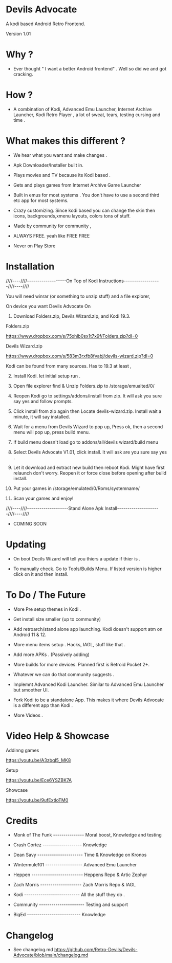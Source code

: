 # Devils Advocate
A kodi based Android Retro Frontend.

Version 1.01 

# Why ? 

- Ever thought " I want a better Android  frontend" . Well so did we and got cracking. 

# How ? 

- A combination of Kodi, Advanced Emu Launcher, Internet Archive Launcher, Kodi Retro Player , a lot of sweat, tears, testing cursing and time .

# What makes this different ? 

- We hear what you want and make changes . 

- Apk Downloader/Installer built in.

- Plays movies and TV because its Kodi based .

- Gets and plays games from Internet Archive Game Launcher 

- Built in emus for most systems . You don't have to use a second third etc app for most systems.

- Crazy customizing.  Since kodi based you can change the skin then icons, backgrounds,xmenu layouts, colors tons of stuff. 

- Made by community for community , 

- ALWAYS FREE. yeah like FREE FREE 

- Never on Play Store 

# Installation 

////----////-------------------On Top of Kodi Instructions------------------////----////

You will need winrar (or something to unzip stuff) and a file explorer, 

On device you want Devils Advocate On 

1. Download Folders.zip, Devils Wizard.zip, and Kodi 19.3.

Folders.zip 

https://www.dropbox.com/s/75xhlb0sx1t7x9f/Folders.zip?dl=0

Devils Wizard.zip

https://www.dropbox.com/s/583m3rxfb8fvabj/devils-wizard.zip?dl=0

Kodi can be found from many sources. Has to 19.3 at least , 

2. Install Kodi. let initial setup run .

3. Open file explorer find & Unzip Folders.zip to /storage/emualted/0/

4. Reopen Kodi go to settings/addons/install from zip. It will ask you sure say yes and follow prompts.

5. Click install from zip again then Locate devils-wizard.zip. Install wait a minute, it will say installed. 

6. Wait for a menu from Devils Wizard to pop up, Press ok, then a second menu will pop up, press build menu.

7. If build menu doesn't load go to addons/all/devils wizard/build menu

8. Select Devils Advocate V1.01, click install. It will ask are you sure say yes . 

9. Let it download and extract new build then reboot Kodi. Might have first relaunch don't worry. Reopen it or force close before opening after build install. 

10. Put your games in /storage/emulated/0/Roms/systemname/

11. Scan your games and enjoy!

////----////--------------------Stand Alone Apk Install---------------------////----////

- COMING SOON 

# Updating 

- On boot Decils Wizard will tell you thiers a update if thier is .

- To manually check. Go to Tools/Builds Menu. If listed version is higher click on it and then install.

# To Do / The Future

- More Pre setup themes in Kodi . 

- Get install size smaller (up to community)

- Add retroarch/stand alone app launching. Kodi doesn't support atm on Android 11 & 12. 

- More menu items setup . Hacks, IAGL, stuff like that .

- Add more APKs . (Passively adding)

- More builds for more devices. Planned first is Retroid Pocket 2+.

- Whatever we can do that community suggests .

- Implemnt Advanced Kodi Launcher. Similar to Advanced Emu Launcher but smoother UI.

- Fork Kodi to be a standalone App. This makes it where Devils Advocate is a different app than Kodi . 

- More Videos .

# Video Help & Showcase

Addinng games 

https://youtu.be/A3zbqI5_MK8

Setup 

https://youtu.be/Ece6YSZBK7A

Showcase

https://youtu.be/9ufExtloTM0


# Credits

- Monk of The Funk --------------- Moral boost, Knowledge and testing 

- Crash Cortez ------------------- Knowledge

- Dean Savy ---------------------- Time & Knowledge on Kronos

- Wintermule101 ------------------ Advanced Emu Launcher 

- Heppen ------------------------- Heppens Repo & Artic Zephyr 

- Zach Morris -------------------- Zach Morris Repo & IAGL

- Kodi --------------------------- All the stuff they do .

- Community ---------------------- Testing and support 

- BigEd -------------------------- Knowledge 

# Changelog

- See changelog.md https://github.com/Retro-Devils/Devils-Advocate/blob/main/changelog.md

